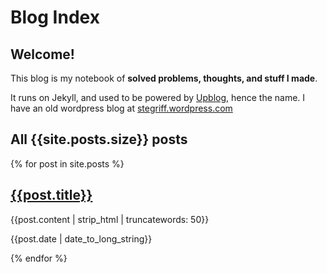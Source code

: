# Blog Index

## Welcome!

This blog is my notebook of **solved problems, thoughts, and stuff I made**.

It runs on Jekyll, and used to be powered by [Upblog](/upblog/about-upblog), hence the name. I have an old wordpress blog at [stegriff.wordpress.com](http://stegriff.wordpress.com)

## All {{site.posts.size}} posts

<div>
{% for post in site.posts %}
<section>
	<h2>
		<a href="{{post.url}}">
			{{post.title}}
		</a>
	</h2>
	<p>
		{{post.content | strip_html | truncatewords: 50}}
	</p>
	<p class="f6 i"><time datetime="{{post.date}}">{{post.date | date_to_long_string}}</time></p>
</section>
{% endfor %}
</div>